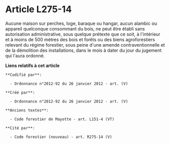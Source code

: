 # Article L275-14

Aucune maison sur perches, loge, baraque ou hangar, aucun alambic ou appareil quelconque consommant du bois, ne peut être
établi sans autorisation administrative, sous quelque prétexte que ce soit, à l'intérieur et à moins de 500 mètres des bois
et forêts ou des biens agroforestiers relevant du régime forestier, sous peine d'une amende contraventionnelle et de la
démolition des installations, dans le mois à dater du jour du jugement qui l'aura ordonné.

**Liens relatifs à cet article**

	**Codifié par**:

	  - Ordonnance n°2012-92 du 26 janvier 2012 - art. (V)

	**Créé par**:

	  - Ordonnance n°2012-92 du 26 janvier 2012 - art. (V)

	**Anciens textes**:

	  - Code forestier de Mayotte - art. L151-4 (VT)

	**Cité par**:

	  - Code forestier (nouveau) - art. R275-14 (V)
